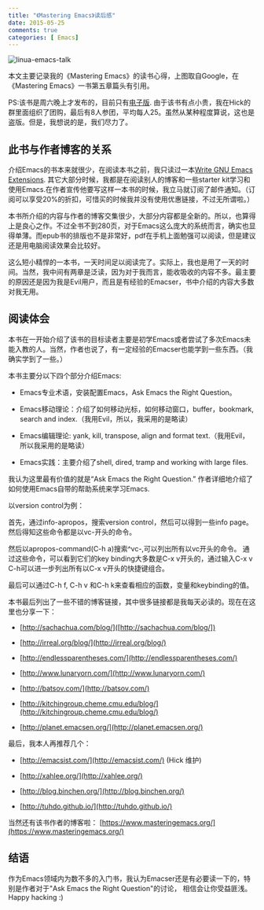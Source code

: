 ```yaml
---
title: "《Mastering Emacs》读后感"
date: 2015-05-25
comments: true
categories: [ Emacs]
---
```


![linua-emacs-talk](https://zilongshanren.com/img/linus-talk-emacs.jpeg)


本文主要记录我的《Mastering Emacs》的读书心得，上图取自Google，在《Mastering Emacs》一书第五章篇头有引用。

PS:该书是周六晚上才发布的，目前只有[电子版](https://www.masteringemacs.org/article/my-ebook-mastering-emacs-now-out). 由于该书有点小贵，我在Hick的群里面组织了团购，最后有8人参团，平均每人25。虽然从某种程度算说，这也是盗版。但是，我想说的是，我们尽力了。

<!-- more -->

## 此书与作者博客的关系
介绍Emacs的书本来就很少，在阅读本书之前，我只读过一本[Write GNU Emacs Extensions](http://www.amazon.com/Writing-GNU-Emacs-Extensions-Glickstein/dp/1565922611). 其它大部分时候，我都是在阅读别人的博客和一些starter kit学习和使用Emacs.在作者宣传他要写这样一本书的时候，我立马就订阅了邮件通知。（订阅可以享受20%的折扣，可惜买的时候我并没有使用优惠链接，不过无所谓啦。）

本书所介绍的内容与作者的博客交集很少，大部分内容都是全新的。所以，也算得上是良心之作。不过全书不到280页，对于Emacs这么庞大的系统而言，确实也显得单薄。而epub书的排版也不是非常好，pdf在手机上面勉强可以阅读，但是建议还是用电脑阅读效果会比较好。

这么短小精悍的一本书，一天时间足以阅读完了。实际上，我也是用了一天的时间。当然，我中间有两章是泛读，因为对于我而言，能收吸收的内容不多。最主要的原因还是因为我是Evil用户，而且是有经验的Emacser，书中介绍的内容大多数对我无用。

## 阅读体会
本书在一开始介绍了该书的目标读者主要是初学Emacs或者尝试了多次Emacs未能入教的人。当然，作者也说了，有一定经验的Emacser也能学到一些东西。（我确实学到了一些。）

本书主要分以下四个部分介绍Emacs:

- Emacs专业术语，安装配置Emacs，Ask Emacs the Right Question。 

- Emacs移动理论：介绍了如何移动光标，如何移动窗口，buffer，bookmark, search and index.（我用Evil，所以，我采用的是略读）

- Emacs编辑理论: yank, kill, transpose, align and format text.（我用Evil，所以我采用的是略读）

- Emacs实践：主要介绍了shell, dired, tramp and working with large files.

我认为这里最有价值的就是“Ask Emacs the Right Question.” 作者详细地介绍了如何使用Emacs自带的帮助系统来学习Emacs.

以version control为例：

首先，通过info-apropos，搜索version control，然后可以得到一些info page。然后得知这些命令都是以vc-开头的命令。

然后以apropos-command(C-h a)搜索^vc-,可以列出所有以vc开头的命令。 通过这些命令，可以看到它们的key binding大多数是C-x v开头的，通过输入C-x v C-h可以进一步列出所有以C-x v开头的快捷键组合。

最后可以通过C-h f, C-h v 和C-h k来查看相应的函数，变量和keybinding的值。

本书最后列出了一些不错的博客链接，其中很多链接都是我每天必读的。现在在这里也分享一下：

- [http://sachachua.com/blog/]([http://sachachua.com/blog/])

- [http://irreal.org/blog/](http://irreal.org/blog/)

- [http://endlessparentheses.com/](http://endlessparentheses.com/)

- [http://www.lunaryorn.com/](http://www.lunaryorn.com/)

- [http://batsov.com/](http://batsov.com/)

- [http://kitchingroup.cheme.cmu.edu/blog/](http://kitchingroup.cheme.cmu.edu/blog/)

- [http://planet.emacsen.org/](http://planet.emacsen.org/)

最后，我本人再推荐几个：

- [http://emacsist.com/](http://emacsist.com/) (Hick 维护)

- [http://xahlee.org/](http://xahlee.org/)

- [http://blog.binchen.org/](http://blog.binchen.org/)

- [http://tuhdo.github.io/](http://tuhdo.github.io/)

当然还有该书作者的博客啦： [https://www.masteringemacs.org/](https://www.masteringemacs.org/)

## 结语
作为Emacs领域内为数不多的入门书，我认为Emacser还是有必要读一下的，特别是作者对于"Ask Emacs the Right Question"的讨论， 相信会让你受益匪浅。Happy hacking :)

